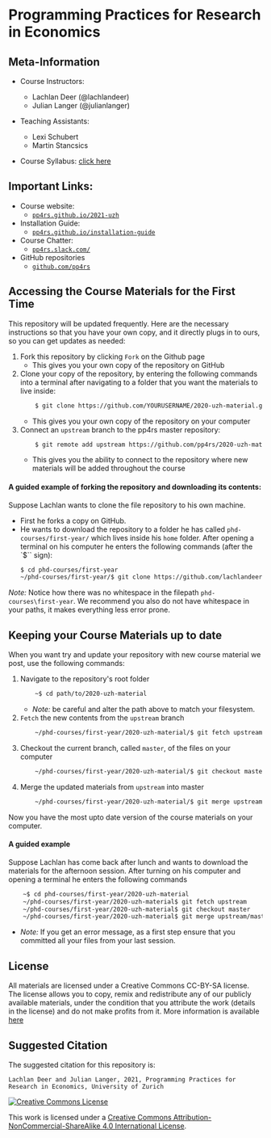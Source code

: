 # Programming Practices for Research in Economics

## Meta-Information

* Course Instructors:
  * Lachlan Deer (@lachlandeer)
  * Julian Langer (@julianlanger)

* Teaching Assistants:
  * Lexi Schubert
  * Martin Stancsics  

*   Course Syllabus: [click here](pp4rs-syllabus.pdf)

## Important Links:

* Course website:
    * [`pp4rs.github.io/2021-uzh`](https://pp4rs.github.io/2021-uzh)
* Installation Guide:
    * [`pp4rs.github.io/installation-guide`](https://pp4rs.github.io/installation-guide)
* Course Chatter:
    * [`pp4rs.slack.com/`](pp4rs.slack.com/)
* GitHub repositories
    * [`github.com/pp4rs`](https://github.com/pp4rs)

## Accessing the Course Materials for the First Time

This repository will be updated frequently.
Here are the necessary instructions so that you have your own copy, and it directly plugs in to ours, so you can get updates as needed:

1. Fork this repository by clicking `Fork` on the Github page
    * This gives you your own copy of the repository on GitHub
2. Clone your copy of the repository, by entering the following commands into a terminal after navigating to a folder that you want the materials to live inside:
    ```bash
        $ git clone https://github.com/YOURUSERNAME/2020-uzh-material.git
    ```
    * This gives you your own copy of the repository on your computer
3. Connect an `upstream` branch to the pp4rs master repository:
    ```bash
        $ git remote add upstream https://github.com/pp4rs/2020-uzh-material.git
    ```
    * This gives you the ability to connect to the repository where new materials will be added throughout the course

#### A guided example of forking the repository and downloading its contents:

Suppose Lachlan wants to clone the file repository to his own machine.

* First he forks a copy on GitHub.
*  He wants to download the repository to a folder he has called `phd-courses/first-year/` which lives inside his `home` folder.
After opening a terminal on his computer he enters the following commands (after the `$`` sign):
    ```bash
    $ cd phd-courses/first-year
    ~/phd-courses/first-year/$ git clone https://github.com/lachlandeer/2020-uzh-material.git
    ```

*Note:* Notice how there was no whitespace in the filepath `phd-courses\first-year`.
We recommend you also do not have whitespace in your paths, it makes everything less error prone.

## Keeping your Course Materials up to date

When you want try and update your repository with new course material we post, use the following commands:

1. Navigate to the repository's root folder
    ```bash
        ~$ cd path/to/2020-uzh-material
    ```
    * *Note:* be careful and alter the path above to match your filesystem.
1. `Fetch` the new contents from the `upstream` branch
    ```bash
        ~/phd-courses/first-year/2020-uzh-material/$ git fetch upstream
    ```
2. Checkout the current branch, called `master`, of the files on your computer
    ```bash
        ~/phd-courses/first-year/2020-uzh-material/$ git checkout master
    ```
3. Merge the updated materials from `upstream` into master
    ```bash
        ~/phd-courses/first-year/2020-uzh-material/$ git merge upstream/master
    ```

Now you have the most upto date version of the course materials on your computer.


#### A guided example

Suppose Lachlan has come back after lunch and wants to download the materials for the afternoon session.
After turning on his computer and opening a terminal he enters the following commands

```bash
    ~$ cd phd-courses/first-year/2020-uzh-material
    ~/phd-courses/first-year/2020-uzh-material$ git fetch upstream
    ~/phd-courses/first-year/2020-uzh-material$ git checkout master
    ~/phd-courses/first-year/2020-uzh-material$ git merge upstream/master
```

* *Note:* If you get an error message, as a first step ensure that you committed all your files from your last session.


## License

All materials are licensed under a Creative Commons CC-BY-SA license. The license allows you to copy, remix and redistribute any of our publicly available materials, under the condition that you attribute the work (details in the license) and do not make profits from it. More information is available [here](https://pp4rs.github.io/2021-uzh/license/)


## Suggested Citation

The suggested citation for this repository is:

```
Lachlan Deer and Julian Langer, 2021, Programming Practices for Research in Economics, University of Zurich
```

<a rel="license" href="http://creativecommons.org/licenses/by-nc-sa/4.0/"><img alt="Creative Commons License" style="border-width:0" src="https://i.creativecommons.org/l/by-nc-sa/4.0/88x31.png" /></a><br />

This work is licensed under a <a rel="license" href="http://creativecommons.org/licenses/by-nc-sa/4.0/">Creative Commons Attribution-NonCommercial-ShareAlike 4.0 International License</a>.